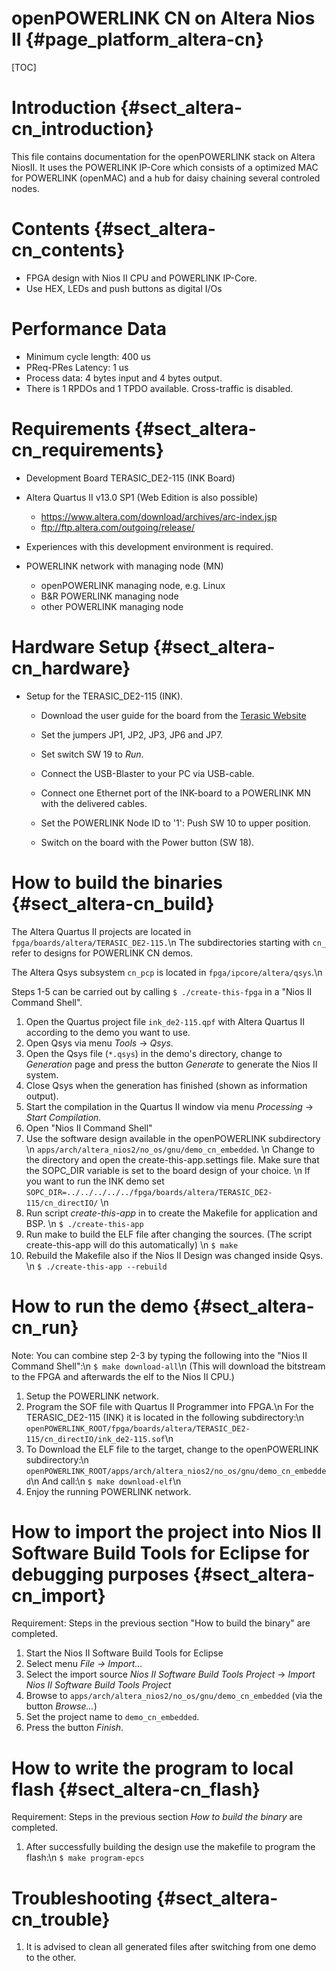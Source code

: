 openPOWERLINK CN on Altera Nios II {#page_platform_altera-cn}
===================================

[TOC]

# Introduction {#sect_altera-cn_introduction}

This file contains documentation for the openPOWERLINK stack on Altera NiosII.
 It uses the POWERLINK IP-Core which consists of a optimized MAC for POWERLINK
(openMAC) and a hub for daisy chaining several controled nodes.

# Contents {#sect_altera-cn_contents}

- FPGA design with Nios II CPU and POWERLINK IP-Core.
- Use HEX, LEDs and push buttons as digital I/Os

# Performance Data

- Minimum cycle length: 400 us
- PReq-PRes Latency: 1 us
- Process data: 4 bytes input and 4 bytes output.
- There is 1 RPDOs and 1 TPDO available. Cross-traffic is disabled.

# Requirements {#sect_altera-cn_requirements}

- Development Board TERASIC_DE2-115 (INK Board)

- Altera Quartus II v13.0 SP1 (Web Edition is also possible)
  - <https://www.altera.com/download/archives/arc-index.jsp>
  - <ftp://ftp.altera.com/outgoing/release/>

- Experiences with this development environment is required.

- POWERLINK network with managing node (MN)
  * openPOWERLINK managing node, e.g. Linux
  * B&R POWERLINK managing node
  * other POWERLINK managing node

# Hardware Setup {#sect_altera-cn_hardware}

- Setup for the TERASIC_DE2-115 (INK).
  * Download the user guide for the board from the
    [Terasic Website](http://www.terasic.com.tw/cgi-bin/page/archive.pl?Language=English&CategoryNo=139&No=502&PartNo=4)

  * Set the jumpers JP1, JP2, JP3, JP6 and JP7.

  * Set switch SW 19 to *Run*.

  * Connect the USB-Blaster to your PC via USB-cable.

  * Connect one Ethernet port of the INK-board to a POWERLINK MN
    with the delivered cables.

  * Set the POWERLINK Node ID to '1': Push SW 10 to upper position.

  * Switch on the board with the Power button (SW 18).

# How to build the binaries  {#sect_altera-cn_build}

The Altera Quartus II projects are located in `fpga/boards/altera/TERASIC_DE2-115.`\n
The subdirectories starting with `cn_` refer to designs for POWERLINK CN demos.

The Altera Qsys subsystem `cn_pcp` is located in `fpga/ipcore/altera/qsys`.\n

Steps 1-5 can be carried out by calling `$ ./create-this-fpga` in a "Nios II Command Shell".

1. Open the Quartus project file `ink_de2-115.qpf` with Altera Quartus II according to the demo you want to use.
2. Open Qsys via menu *Tools* -> *Qsys*.
3. Open the Qsys file (`*.qsys`) in the demo's directory, change to *Generation* page and press the button *Generate* to generate the Nios II system.
4. Close Qsys when the generation has finished (shown as information output).
5. Start the compilation in the Quartus II window via menu *Processing* -> *Start Compilation*.
6. Open "Nios II Command Shell"
7. Use the software design available in the openPOWERLINK subdirectory \n
   `apps/arch/altera_nios2/no_os/gnu/demo_cn_embedded`. \n
   Change to the directory and open the create-this-app.settings file.
   Make sure that the SOPC_DIR variable is set to the board design of your choice. \n
   If you want to run the INK demo set `SOPC_DIR=../../../../../fpga/boards/altera/TERASIC_DE2-115/cn_directIO/` \n
8. Run script *create-this-app* in to create the Makefile for application and BSP. \n
   `$ ./create-this-app`
9. Run make to build the ELF file after changing the sources. (The script create-this-app will do this automatically) \n
   `$ make`
10. Rebuild the Makefile also if the Nios II Design was changed inside Qsys. \n
    `$ ./create-this-app --rebuild`

# How to run the demo {#sect_altera-cn_run}

Note: You can combine step 2-3 by typing the following into the
    "Nios II Command Shell":\n
    `$ make download-all`\n
    (This will download the bitstream to the FPGA and afterwards the elf to the
    Nios II CPU.)

1. Setup the POWERLINK network.
2. Program the SOF file with Quartus II Programmer into FPGA.\n
   For the TERASIC_DE2-115 (INK) it is located in the following subdirectory:\n
   `openPOWERLINK_ROOT/fpga/boards/altera/TERASIC_DE2-115/cn_directIO/ink_de2-115.sof`\n
3. To Download the ELF file to the target, change to the openPOWERLINK subdirectory:\n
   `openPOWERLINK_ROOT/apps/arch/altera_nios2/no_os/gnu/demo_cn_embedded`\n
   And call:\n
   `$ make download-elf`\n
4. Enjoy the running POWERLINK network.

# How to import the project into Nios II Software Build Tools for Eclipse for debugging purposes {#sect_altera-cn_import}

Requirement: Steps in the previous section "How to build the binary" are
completed.
1. Start the Nios II Software Build Tools for Eclipse
2. Select menu *File -> Import...*
3. Select the import source *Nios II Software Build Tools Project* -> *Import Nios II Software Build Tools Project*
4. Browse to `apps/arch/altera_nios2/no_os/gnu/demo_cn_embedded` (via the button *Browse...*)
5. Set the project name to `demo_cn_embedded`.
6. Press the button *Finish*.

# How to write the program to local flash  {#sect_altera-cn_flash}

Requirement: Steps in the previous section _How to build the binary_ are
completed.

1. After successfully building the design use the makefile to program the
   flash:\n
   `$ make program-epcs`

# Troubleshooting {#sect_altera-cn_trouble}

1. It is advised to clean all generated files after switching from one demo to
   the other.
